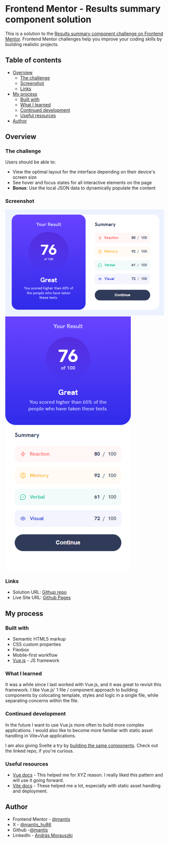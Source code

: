 # Frontend Mentor - Results summary component solution

This is a solution to the [Results summary component challenge on Frontend Mentor](https://www.frontendmentor.io/challenges/results-summary-component-CE_K6s0maV). Frontend Mentor challenges help you improve your coding skills by building realistic projects.

## Table of contents

- [Overview](#overview)
  - [The challenge](#the-challenge)
  - [Screenshot](#screenshot)
  - [Links](#links)
- [My process](#my-process)
  - [Built with](#built-with)
  - [What I learned](#what-i-learned)
  - [Continued development](#continued-development)
  - [Useful resources](#useful-resources)
- [Author](#author)

## Overview

### The challenge

Users should be able to:

- View the optimal layout for the interface depending on their device's screen size
- See hover and focus states for all interactive elements on the page
- **Bonus**: Use the local JSON data to dynamically populate the content

### Screenshot

![](./screenshot-desktop.png)
![](./screenshot-mobile.png)

### Links

- Solution URL: [Githup repo](https://github.com/morauszkia/fm-results-summary-component)
- Live Site URL: [Github Pages](https://morauszkia.github.io/fm-results-summary-component/)

## My process

### Built with

- Semantic HTML5 markup
- CSS custom properties
- Flexbox
- Mobile-first workflow
- [Vue.js](https://vuejs.org/) - JS framework

### What I learned

It was a while since I last worked with Vue.js, and it was great to revisit this framework. I like Vue.js' 1 file / component approach to building components by colocating template, styles and logic in a single file, while separating concerns within the file.

### Continued development

In the future I want to use Vue.js more often to build more complex applications. I would also like to become more familiar with static asset handling in Vite+Vue applications.

I am also giving Svelte a try by [building the same components](https://github.com/morauszkia/fm-results-summary-svelte). Check out the linked repo, if you're curious.

### Useful resources

- [Vue docs](https://vuejs.org/guide/introduction.html) - This helped me for XYZ reason. I really liked this pattern and will use it going forward.
- [Vite docs](https://vite.dev/guide/assets.html) - These helped me a lot, especially with static asset handling and deployment.

## Author

- Frontend Mentor - [@mantis](https://www.frontendmentor.io/profile/morauszkia)
- X - [@mantis_hu86](https://x.com/mantis_hu86)
- Github -[@mantis](https://github.com/morauszkia)
- LinkedIn - [András Morauszki](https://www.linkedin.com/in/andras-morauszki/)
